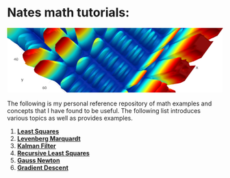 # Nates math tutorials:

<p align="center">
<img src ="Pages/Images/Misc/Banner.png">
</p>

The following is my personal reference repository of math examples and concepts that I have found to be useful. The following list introduces various topics as well as provides examples. 

1. [**Least Squares**](Pages/LeastSquares.md)
2. [**Levenberg Marquardt**](Pages/LevenbergMarquardt.ipynb) 
3. [**Kalman Filter**](Pages/KalmanFilter.md)
4. [**Recursive Least Squares**](Pages/RecursiveLeastSquares.md) 
5. [**Gauss Newton**](Pages/GaussNewton.ipynb) 
6. [**Gradient Descent**](Pages/GradientDescent.md) 

